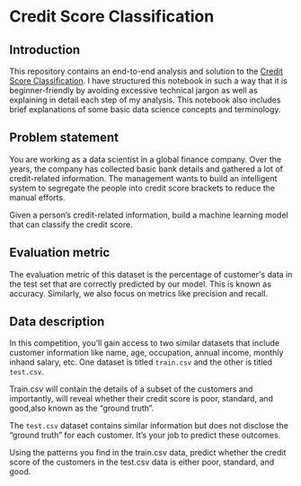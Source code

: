# Credit Score Classification 

## Introduction
This repository contains an end-to-end analysis and solution to the [Credit Score Classification](https://www.kaggle.com/datasets/parisrohan/credit-score-classification). I have structured this notebook in such a way that it is beginner-friendly by avoiding excessive technical jargon as well as explaining in detail each step of my analysis. This notebook also includes brief explanations of some basic data science concepts and terminology.

## Problem statement
You are working as a data scientist in a global finance company. Over the years, the company has collected basic bank details and gathered a lot of credit-related information. The management wants to build an intelligent system to segregate the people into credit score brackets to reduce the manual efforts.

Given a person’s credit-related information, build a machine learning model that can classify the credit score.

## Evaluation metric
The evaluation metric of this dataset is the percentage of customer's data in the test set that are correctly predicted by our model. This is known as accuracy. Similarly, we also focus on metrics like precision and recall.

## Data description

In this competition, you’ll gain access to two similar datasets that include customer information like name, age, occupation, annual income, monthly inhand salary, etc. One dataset is titled `train.csv` and the other is titled `test.csv`.

Train.csv will contain the details of a subset of the customers and importantly, will reveal whether their credit score is poor, standard, and good,also known as the “ground truth”.

The `test.csv` dataset contains similar information but does not disclose the “ground truth” for each customer. It’s your job to predict these outcomes.

Using the patterns you find in the train.csv data, predict whether the credit score of the customers in the test.csv data is either poor, standard, and good.
